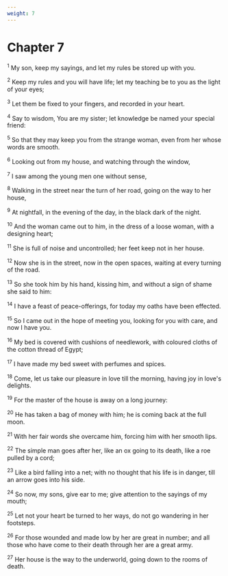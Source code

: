 ```yaml
---
weight: 7
---
```


# Chapter 7

<sup>1</sup> My son, keep my sayings, and let my rules be stored up with you. 

<sup>2</sup> Keep my rules and you will have life; let my teaching be to you as the light of your eyes; 

<sup>3</sup> Let them be fixed to your fingers, and recorded in your heart. 

<sup>4</sup> Say to wisdom, You are my sister; let knowledge be named your special friend: 

<sup>5</sup> So that they may keep you from the strange woman, even from her whose words are smooth. 

<sup>6</sup> Looking out from my house, and watching through the window, 

<sup>7</sup> I saw among the young men one without sense, 

<sup>8</sup> Walking in the street near the turn of her road, going on the way to her house, 

<sup>9</sup> At nightfall, in the evening of the day, in the black dark of the night. 

<sup>10</sup> And the woman came out to him, in the dress of a loose woman, with a designing heart; 

<sup>11</sup> She is full of noise and uncontrolled; her feet keep not in her house. 

<sup>12</sup> Now she is in the street, now in the open spaces, waiting at every turning of the road. 

<sup>13</sup> So she took him by his hand, kissing him, and without a sign of shame she said to him: 

<sup>14</sup> I have a feast of peace-offerings, for today my oaths have been effected. 

<sup>15</sup> So I came out in the hope of meeting you, looking for you with care, and now I have you. 

<sup>16</sup> My bed is covered with cushions of needlework, with coloured cloths of the cotton thread of Egypt; 

<sup>17</sup> I have made my bed sweet with perfumes and spices. 

<sup>18</sup> Come, let us take our pleasure in love till the morning, having joy in love's delights. 

<sup>19</sup> For the master of the house is away on a long journey: 

<sup>20</sup> He has taken a bag of money with him; he is coming back at the full moon. 

<sup>21</sup> With her fair words she overcame him, forcing him with her smooth lips. 

<sup>22</sup> The simple man goes after her, like an ox going to its death, like a roe pulled by a cord; 

<sup>23</sup> Like a bird falling into a net; with no thought that his life is in danger, till an arrow goes into his side. 

<sup>24</sup> So now, my sons, give ear to me; give attention to the sayings of my mouth; 

<sup>25</sup> Let not your heart be turned to her ways, do not go wandering in her footsteps. 

<sup>26</sup> For those wounded and made low by her are great in number; and all those who have come to their death through her are a great army. 

<sup>27</sup> Her house is the way to the underworld, going down to the rooms of death. 


